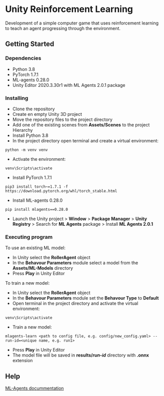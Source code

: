 # Unity Reinforcement Learning

Development of a simple computer game that uses reinforcement learning to teach an agent progressing through the environment.

## Getting Started

### Dependencies
* Python 3.8
* PyTorch 1.7.1 
* ML-agents 0.28.0 
* Unity Editor 2020.3.30r1 with ML Agents 2.0.1 package

### Installing

* Clone the repository
* Create en empty Unity 3D project
* Move the repository files to the project directory
* Add one of the existing scenes from **Assets/Scenes** to the project Hierarchy
* Install Python 3.8
* In the project directory open terminal and create a virtual environment: 
```
python -m venv venv
```
* Activate the environment:
```
venv\Scripts\activate
```
* Install PyTorch 1.7.1
```
pip3 install torch~=1.7.1 -f https://download.pytorch.org/whl/torch_stable.html
```
* Install ML-agents 0.28.0
```
pip install mlagents==0.28.0
```
* Launch the Unity project > **Window** > **Package Manager** > **Unity Registry** > Search for **ML Agents** package > Install **ML Agents 2.0.1**

### Executing program
To use an existing ML model:
* In Unity select the **RollerAgent** object
* In the **Behavour Parameters** module select a model from the **Assets/ML-Models** directory
* Press **Play** in Unity Editor

To train a new model:
* In Unity select the **RollerAgent** object
* In the **Behavour Parameters** module set the **Behavour Type** to **Default**
* Open terminal in the project directory and activate the virtual environment:
```
venv\Scripts\activate
```
* Train a new model:
```
mlagents-learn <path to config file, e.g. config/new_config.yaml> --run-id=<unique name, e.g. run1>
```
* Press **Play** in Unity Editor
* The model file will be saved in **results/_run-id_** directory with **.onnx** extension

## Help

[ML-Agents docummentation](https://github.com/Unity-Technologies/ml-agents/tree/release_19_docs/docs)

